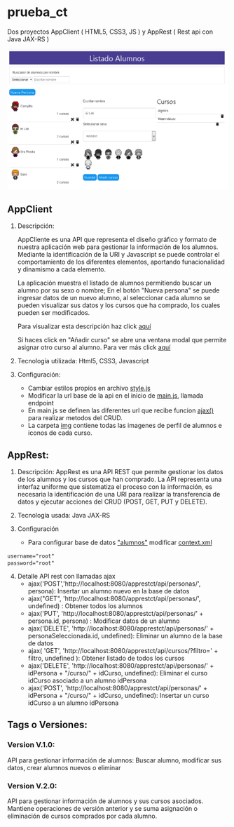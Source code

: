 # prueba_ct
Dos proyectos AppClient ( HTML5, CSS3, JS ) y AppRest ( Rest api con Java JAX-RS )

![Listado alumnos](https://github.com/Camilatapia/prueba_ct/blob/master/version2.png)

## AppClient
1. Descripción:

    AppCliente es una API que representa el diseño gráfico y formato de nuestra aplicación web para gestionar la información de los alumnos. Mediante la identificación de la URI y Javascript se puede controlar el comportamiento de los diferentes elementos, aportando funacionalidad y dinamismo a cada elemento.

    La aplicación muestra el listado de alumnos permitiendo buscar un alumno por su sexo o nombre; En el botón "Nueva persona" se puede ingresar datos de un nuevo alumno, al seleccionar cada alumno se pueden visualizar sus datos y los cursos que ha comprado, los cuales pueden ser modificados.

    Para visualizar esta descripción haz click [aquí](https://github.com/Camilatapia/prueba_ct/blob/master/version2.png)

    Si haces click en "Añadir curso" se abre una ventana modal que permite asignar otro curso al alumno. Para ver más click [aquí](https://github.com/Camilatapia/prueba_ct/blob/master/version%202-asignar.png)

2. Tecnología utilizada: Html5, CSS3, Javascript 

3. Configuración: 
    - Cambiar estilos propios en archivo [style.js](https://github.com/Camilatapia/prueba_ct/blob/master/appclient/css/style.css)
    - Modificar la url base de la api en el inicio de [main.js](https://github.com/Camilatapia/prueba_ct/blob/master/appclient/js/main.js), llamada endpoint
    - En main.js se definen las diferentes url que recibe funcion [ajax()](https://github.com/Camilatapia/prueba_ct/blob/master/appclient/js/ajax.js) para realizar metodos del CRUD. 
    - La carpeta [img](https://github.com/Camilatapia/prueba_ct/tree/master/appclient/img) contiene todas las imagenes de perfil de alumnos e iconos de cada curso.


## AppRest:
1. Descripción:
AppRest es una API REST que permite gestionar los datos de los alumnos y los cursos que han comprado. La API representa una interfaz uniforme que sistematiza el proceso con la información, es necesaria la identificación de una URI para realizar la transferencia de datos y ejecutar acciones del CRUD (POST, GET, PUT y DELETE).

2. Tecnología usada: Java JAX-RS

3. Configuración 
    - Para configurar base de datos ["alumnos"](https://github.com/Camilatapia/prueba_ct/blob/master/script-db.sql) modificar [context.xml](https://github.com/Camilatapia/prueba_ct/blob/master/apprest/WebContent/META-INF/context.xml)
        
~~~
username="root"
password="root"
~~~

4. Detalle API rest con llamadas ajax
    - ajax('POST','http://localhost:8080/apprestct/api/personas/', persona): Insertar un alumno nuevo en la base de datos
    - ajax("GET", 'http://localhost:8080/apprestct/api/personas/', undefined) : Obtener todos los alumnos 
    - ajax('PUT', 'http://localhost:8080/apprestct/api/personas/' + persona.id, persona) : Modificar datos de un alumno
    - ajax('DELETE', 'http://localhost:8080/apprestct/api/personas/' + personaSeleccionada.id, undefined): Eliminar un alumno de la base de datos
    - ajax( 'GET', 'http://localhost:8080/apprestct/api/cursos/?filtro='  + filtro, undefined ): Obtener listado de todos los cursos
    - ajax('DELETE', 'http://localhost:8080/apprestct/api/personas/' + idPersona + "/curso/" + idCurso, undefined): Eliminar el curso idCurso asociado a un alumno idPersona
    - ajax('POST', 'http://localhost:8080/apprestct/api/personas/' + idPersona + "/curso/" + idCurso, undefined): Insertar un curso idCurso a un alumno idPersona

## Tags o Versiones:  
### Version V.1.0: 
API para gestionar información de alumnos: Buscar alumno, modificar sus datos, crear alumnos nuevos o eliminar
### Version V.2.0:
API para gestionar información de alumnos y sus cursos asociados. Mantiene operaciones de versión anterior y se suma asignación o eliminación de cursos comprados por cada alumno.


